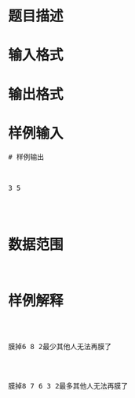 

# 题目描述



# 输入格式



# 输出格式



# 样例输入


<pre>
# 样例输出


<pre>3 5</pre>

# 数据范围



# 样例解释


<p>
膜掉6 8 2最少其他人无法再膜了
</p>
<p>
膜掉8 7 6 3 2最多其他人无法再膜了
</p>
